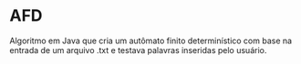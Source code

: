 # AFD
Algoritmo em Java que cria um autômato finito determinístico com base na entrada de um arquivo .txt e testava palavras inseridas pelo usuário.
